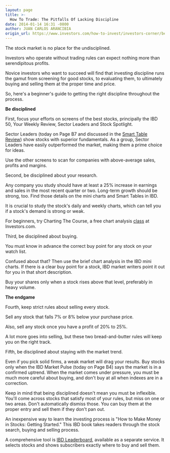 ```yaml
---
layout: page
title: >-
  How To Trade: The Pitfalls Of Lacking Discipline
date: 2014-01-14 16:31 -0800
author: JUAN CARLOS ARANCIBIA
origin_url: https://www.investors.com/how-to-invest/investors-corner/beginners-sometimes-lack-discipline-in-investing/
---
```


The stock market is no place for the undisciplined.

Investors who operate without trading rules can expect nothing more than serendipitous profits.

Novice investors who want to succeed will find that investing discipline runs the gamut from screening for good stocks, to evaluating them, to ultimately buying and selling them at the proper time and price.

So, here's a beginner's guide to getting the right discipline throughout the process.

**Be disciplined**

First, focus your efforts on screens of the best stocks, principally the IBD 50, Your Weekly Review, Sector Leaders and Stock Spotlight.

Sector Leaders (today on Page B7 and discussed in the [Smart Table Review](http://news.investors.com/investing-smart-table-review/011414-686347-leading-stock-stage-comeback.htm)) show stocks with superior fundamentals. As a group, Sector Leaders have easily outperformed the market, making them a prime choice for ideas.

Use the other screens to scan for companies with above-average sales, profits and margins.

Second, be disciplined about your research.

Any company you study should have at least a 25% increase in earnings and sales in the most recent quarter or two. Long-term growth should be strong, too. Find those details on the mini charts and Smart Tables in IBD.

It is crucial to study the stock's daily and weekly charts, which can tell you if a stock's demand is strong or weak.

For beginners, try Charting The Course, a free chart analysis [class](http://education.investors.com/) at Investors.com.

Third, be disciplined about buying.

You must know in advance the correct buy point for any stock on your watch list.

Confused about that? Then use the brief chart analysis in the IBD mini charts. If there is a clear buy point for a stock, IBD market writers point it out for you in that short description.

Buy your shares only when a stock rises above that level, preferably in heavy volume.

**The endgame**

Fourth, keep strict rules about selling every stock.

Sell any stock that falls 7% or 8% below your purchase price.

Also, sell any stock once you have a profit of 20% to 25%.

A lot more goes into selling, but these two bread-and-butter rules will keep you on the right track.

Fifth, be disciplined about staying with the market trend.

Even if you pick solid firms, a weak market will drag your results. Buy stocks only when the IBD Market Pulse (today on Page B4) says the market is in a confirmed uptrend. When the market comes under pressure, you must be much more careful about buying, and don't buy at all when indexes are in a correction.

Keep in mind that being disciplined doesn't mean you must be inflexible. You'll come across stocks that satisfy most of your rules, but miss on one or two areas. Don't automatically dismiss those. You can buy them at the proper entry and sell them if they don't pan out.

An inexpensive way to learn the investing process is "How to Make Money in Stocks: Getting Started." This IBD book takes readers through the stock search, buying and selling process.

A comprehensive tool is [IBD Leaderboard](http://leaderboard.investors.com/leaderboard/leaders/), available as a separate service. It selects stocks and shows subscribers exactly where to buy and sell them.
